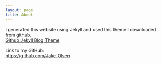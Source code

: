 ```yaml
---
layout: page
title: About
---
```

I generated this website using Jekyll and used this theme I downloaded from github.
<br>[Github Jekyll Blog Theme](https://github.com/tocttou/hacker-blog)

Link to my GitHub:
<br><https://github.com/Jake-Olsen>

